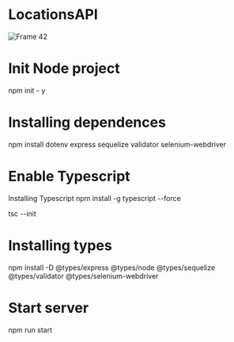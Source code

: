 # LocationsAPI
![Frame 42](https://github.com/iamtomorrow/LocationsAPI/assets/72582696/b5d25d61-8ce3-4c92-b40d-94d38e351339)

# Init Node project
npm init - y

# Installing dependences
npm install dotenv express sequelize validator selenium-webdriver 

# Enable Typescript
Installing Typescript
npm install -g typescript --force

tsc --init

# Installing types
npm install -D @types/express @types/node @types/sequelize @types/validator @types/selenium-webdriver

# Start server
npm run start
